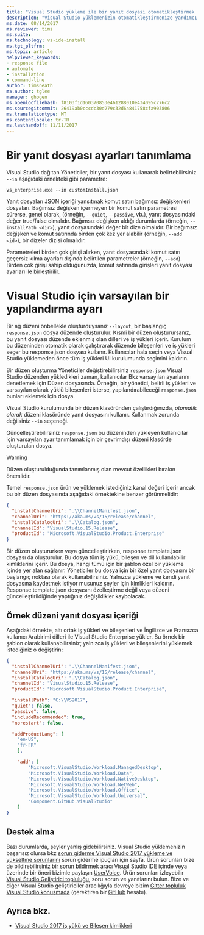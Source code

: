 ```yaml
---
title: "Visual Studio yükleme ile bir yanıt dosyası otomatikleştirmek | Microsoft Docs"
description: "Visual Studio yüklemenizin otomatikleştirmenize yardımcı olan bir JSON yanıt dosyası oluşturma hakkında bilgi edinin"
ms.date: 08/14/2017
ms.reviewer: tims
ms.suite: 
ms.technology: vs-ide-install
ms.tgt_pltfrm: 
ms.topic: article
helpviewer_keywords:
- response file
- automate
- installation
- command-line
author: timsneath
ms.author: tglee
manager: ghogen
ms.openlocfilehash: f8103f1d160370853e461288010e434095c776c2
ms.sourcegitcommit: 26419ab0cccdc30d279c32d6a841758cfa903806
ms.translationtype: MT
ms.contentlocale: tr-TR
ms.lasthandoff: 11/11/2017
---
```

# <a name="how-to-define-settings-in-a-response-file"></a>Bir yanıt dosyası ayarları tanımlama
Visual Studio dağıtan Yöneticiler, bir yanıt dosyası kullanarak belirtebilirsiniz `--in` aşağıdaki örnekteki gibi parametre:

```
vs_enterprise.exe --in customInstall.json
```

Yanıt dosyaları [JSON](http://json-schema.org/) içeriği yansıtmak komut satırı bağımsız değişkenleri dosyaları.  Bağımsız değişken içermeyen bir komut satırı parametresi sürerse, genel olarak, (örneğin, `--quiet`, `--passive`, vb.), yanıt dosyasındaki değer true/false olmalıdır.  Bağımsız değişken aldığı durumlarda (örneğin, `--installPath <dir>`), yanıt dosyasındaki değer bir dize olmalıdır.  Bir bağımsız değişken ve komut satırında birden çok kez yer alabilir (örneğin, `--add <id>`), bir dizeler dizisi olmalıdır.

Parametreleri birden çok girişi alırken, yanıt dosyasındaki komut satırı geçersiz kılma ayarları dışında belirtilen parametreler (örneğin, `--add`). Birden çok girişi sahip olduğunuzda, komut satırında girişleri yanıt dosyası ayarları ile birleştirilir.

# <a name="setting-a-default-configuration-for-visual-studio"></a>Visual Studio için varsayılan bir yapılandırma ayarı

Bir ağ düzeni önbellekle oluşturduysanız `--layout`, bir başlangıç `response.json` dosya düzende oluşturulur. Kısmi bir düzen oluşturursanız, bu yanıt dosyası düzende eklenmiş olan dilleri ve iş yükleri içerir.  Kurulum bu düzeninden otomatik olarak çalıştırarak düzende bileşenleri ve iş yükleri seçer bu response.json dosyası kullanır.  Kullanıcılar hala seçin veya Visual Studio yüklemeden önce tüm iş yükleri UI kurulumunda seçimini kaldırın.

Bir düzen oluşturma Yöneticiler değiştirebilirsiniz `response.json` Visual Studio düzenden yükledikleri zaman, kullanıcılar Bkz varsayılan ayarlarını denetlemek için Düzen dosyasında.  Örneğin, bir yönetici, belirli iş yükleri ve varsayılan olarak yüklü bileşenleri isterse, yapılandırabileceği `response.json` bunları eklemek için dosya.

Visual Studio kurulumunda bir düzen klasöründen çalıştırdığınızda, _otomatik olarak_ düzeni klasöründe yanıt dosyasını kullanır.  Kullanmak zorunda değilsiniz `--in` seçeneği.

Güncelleştirebilirsiniz `response.json` bu düzeninden yükleyen kullanıcılar için varsayılan ayar tanımlamak için bir çevrimdışı düzeni klasörde oluşturulan dosya.

> [!WARNING]
> Düzen oluşturulduğunda tanımlanmış olan mevcut özellikleri bırakın önemlidir.

Temel `response.json` ürün ve yüklemek istediğiniz kanal değeri içerir ancak bu bir düzen dosyasında aşağıdaki örnektekine benzer görünmelidir:

```json
{
  "installChannelUri": ".\\ChannelManifest.json",
  "channelUri": "https://aka.ms/vs/15/release/channel",
  "installCatalogUri": ".\\Catalog.json",
  "channelId": "VisualStudio.15.Release",
  "productId": "Microsoft.VisualStudio.Product.Enterprise"
}
```
Bir düzen oluştururken veya güncelleştirirken, response.template.json dosyası da oluşturulur.  Bu dosya tüm iş yükü, bileşen ve dil kullanılabilir kimliklerini içerir.  Bu dosya, hangi tümü için bir şablon özel bir yükleme içinde yer alan sağlanır.  Yöneticiler bu dosya için bir özel yanıt dosyasını bir başlangıç noktası olarak kullanabilirsiniz.  Yalnızca yükleme ve kendi yanıt dosyasına kaydetmek istiyor musunuz şeyler için kimlikleri kaldırın.  Response.template.json dosyasını özelleştirme değil veya düzeni güncelleştirildiğinde yaptığınız değişiklikler kaybolacak.

## <a name="example-layout-response-file-content"></a>Örnek düzeni yanıt dosyası içeriği
Aşağıdaki örnekte, altı ortak iş yükleri ve bileşenleri ve İngilizce ve Fransızca kullanıcı Arabirimi dilleri ile Visual Studio Enterprise yükler. Bu örnek bir şablon olarak kullanabilirsiniz; yalnızca iş yükleri ve bileşenlerini yüklemek istediğiniz o değiştirin:

```json
{
  "installChannelUri": ".\\ChannelManifest.json",
  "channelUri": "https://aka.ms/vs/15/release/channel",
  "installCatalogUri": ".\\Catalog.json",
  "channelId": "VisualStudio.15.Release",
  "productId": "Microsoft.VisualStudio.Product.Enterprise",

  "installPath": "C:\\VS2017",
  "quiet": false,
  "passive": false,
  "includeRecommended": true,
  "norestart": false,

  "addProductLang": [
    "en-US",
    "fr-FR"
    ],

    "add": [
        "Microsoft.VisualStudio.Workload.ManagedDesktop",
        "Microsoft.VisualStudio.Workload.Data",
        "Microsoft.VisualStudio.Workload.NativeDesktop",
        "Microsoft.VisualStudio.Workload.NetWeb",
        "Microsoft.VisualStudio.Workload.Office",
        "Microsoft.VisualStudio.Workload.Universal",
        "Component.GitHub.VisualStudio"
    ]
}
```

## <a name="get-support"></a>Destek alma
Bazı durumlarda, şeyler yanlış gidebilirsiniz. Visual Studio yüklemenizin başarısız olursa bkz [sorun giderme Visual Studio 2017 yükleme ve yükseltme sorunlarını](troubleshooting-installation-issues.md) sorun giderme ipuçları için sayfa. Ürün sorunları bize de bildirebilirsiniz [bir sorun bildirmek](../ide/how-to-report-a-problem-with-visual-studio-2017.md) aracı Visual Studio IDE içinde veya üzerinde bir öneri bizimle paylaşın [UserVoice](https://visualstudio.uservoice.com/forums/121579). Ürün sorunları izleyebilir [Visual Studio Geliştirici topluluğu](https://developercommunity.visualstudio.com/), soru sorun ve yanıtlarını bulun. Bize ve diğer Visual Studio geliştiriciler aracılığıyla devreye bizim [Gitter topluluk Visual Studio konuşmada](https://gitter.im/Microsoft/VisualStudio) (gerektiren bir [GitHub](https://github.com/) hesabı).

## <a name="see-also"></a>Ayrıca bkz.
* [Visual Studio 2017 iş yükü ve Bileşen kimlikleri](workload-and-component-ids.md)
